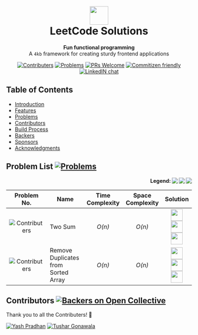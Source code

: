 <h1 align="center"><img src="https://leetcode.com/static/images/LeetCode_logo.png" height="50px"> 
<br>LeetCode Solutions
</h1>
<div align="center">
  <strong>Fun functional programming</strong>
</div>
<div align="center">
  A <code>4kb</code> framework for creating sturdy frontend applications
  
</div>
<div align="center">

[![Contributers](https://img.shields.io/static/v1.svg?label=Contributers&message=%205%20&color=orange)](https://github.com/pradhan1234/leetcode/graphs/contributors)
[![Problems](https://img.shields.io/badge/%23Problems-50-yellow.svg)](https://github.com/pradhan1234/leetcode) 
[![PRs Welcome](https://img.shields.io/badge/PRs-Welcome-green.svg)]() 
[![Commitizen friendly](https://img.shields.io/badge/Commitizen-Friendly-brightgreen.svg)](https://github.com/pradhan1234/leetcode/community)
[![LinkedIN chat](https://img.shields.io/badge/Chat-On_LinkedIN-0077B5.svg)](https://linkedin.com)

</div>




## Table of Contents

- [Introduction](#introduction)
- [Features](#features)
- [Problems](#problems)
- [Contributors](#contributors)
- [Build Process](#build-process)
- [Backers](#backers-)
- [Sponsors](#sponsors-)
- [Acknowledgments](#acknowledgments)


## Problem List [![Problems](https://img.shields.io/badge/%23Problems-50-yellow.svg)](#problems)	



<p align="right" > 
<img align="right" src="https://img.shields.io/static/v1.svg?label=&message=HARD&color=red"> 
<img align="right" src="https://img.shields.io/static/v1.svg?label=&message=MEDIUM&color=orange">
<img align="right" src="https://img.shields.io/static/v1.svg?label=&message=EASY&color=green">
<b> Legend: </b> </p>


| Problem No. | Name | Time Complexity | Space Complexity | Solution |
|:--------:| -------- | :--------: | :--------: |:--------:|
| ![Contributers](https://img.shields.io/static/v1.svg?label=&message=0001.&color=green)      | Two Sum     | *O(n)*     | *O(n)*     | <img height="32" width="32" src="https://cdn.jsdelivr.net/npm/simple-icons@latest/icons/java.svg" /> <img height="32" width="32" src="https://cdn.jsdelivr.net/npm/simple-icons@latest/icons/python.svg" /> <img height="32" width="32" src="https://cdn.jsdelivr.net/npm/simple-icons@latest/icons/cplusplus.svg" /> |
| ![Contributers](https://img.shields.io/static/v1.svg?label=&message=0026.&color=orange)     | Remove Duplicates from Sorted Array     | *O(n)*     | *O(n)*     | <img height="32" width="32" src="https://cdn.jsdelivr.net/npm/simple-icons@latest/icons/java.svg" /> <img height="32" width="32" src="https://cdn.jsdelivr.net/npm/simple-icons@latest/icons/python.svg" /> <img height="32" width="32" src="https://cdn.jsdelivr.net/npm/simple-icons@latest/icons/cplusplus.svg" />|

<!--
Complexities:
     *O(n)*
     *&theta;(n)* 
     *&Omega;(n)*
     
Alternative way for rows:
    | ![Contributers](https://img.shields.io/static/v1.svg?label=&message=0026.&color=red)     | Remove Duplicates from Sorted Array      | *&theta;(n)*     | *&theta;(n)*     | <img src="https://img.shields.io/static/v1.svg?label=&message=JAVA&color=007396&logo=java"> <img src="https://img.shields.io/static/v1.svg?label=&message=Python&color=yellow&logo=python"> |
    
    | 0001.     | Two Sum     | *O(n)*     | *O(n)*     | ![Contributers](https://img.shields.io/static/v1.svg?label=&message=EASY&color=green)     |
    | 0001.     | Two Sum     | *&theta;(n)*     | *&theta;(n)*     | ![Contributers](https://img.shields.io/static/v1.svg?label=&message=MEDIUM&color=orange)     |
    | 0026.     | Remove Duplicates from Sorted Array     | *&Omega;(n)*     | *&Omega;(n)*     | ![Contributers](https://img.shields.io/static/v1.svg?label=&message=HARD&color=red)     |


-->



## Contributors [![Backers on Open Collective](https://img.shields.io/static/v1.svg?label=Contributers&message=&nbsp;5&nbsp;&color=orange)](#contributers)

Thank you to all the Contributers! 🙏 


[![Yash Pradhan](https://avatars1.githubusercontent.com/u/10259704?s=100&v=4)](https://github.com/pradhan1234)
[![Tushar Gonawala](https://avatars2.githubusercontent.com/u/14814417?s=100&v=4)](https://github.com/tushar8049)
